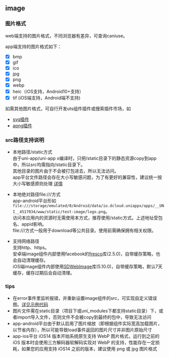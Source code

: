 ## image

<!-- UTSCOMJSON.image.description -->

<!-- UTSCOMJSON.image.compatibility -->

<!-- UTSCOMJSON.image.attribute -->

<!-- UTSCOMJSON.image.event -->

<!-- UTSCOMJSON.image.component_type-->

### 图片格式
web端支持的图片格式，不同浏览器有差异，可查询caniuse。

app端支持的图片格式如下：
- [x] bmp
- [x] gif
- [x] ico
- [x] jpg
- [x] png
- [x] webp
- [x] heic（iOS支持，Android10+支持）
- [x] tif (iOS端支持，Android端不支持)

如需其他图片格式，可自行开发uts组件插件或搜索插件市场，如
- [svg插件](https://ext.dcloud.net.cn/search?q=svg&orderBy=Relevance&cat1=8&cat2=82)
- [apng插件](https://ext.dcloud.net.cn/search?q=apng&orderBy=Relevance&cat1=8&cat2=82)

### src路径支持说明

- 本地路径/static方式  
	由于uni-app/uni-app x编译时，只把/static目录下的静态资源copy到app中，所以src均需指向/static目录下。  
	其他目录的图片由于不会被打包进去，所以无法访问。  
	app平台文件路径会存在大小写敏感问题，为了有更好的兼容性，建议统一按大小写敏感原则处理 [详情](../api/file-system-spec.md#casesensitive)  

- 本地绝对路径file:///方式  
	app-android平台形如`file:///storage/emulated/0/Android/data/io.dcloud.uniappx/apps/__UNI__4517034/www/static/test-image/logo.png`。  
	访问本应用内的资源时无需使用本方式，推荐使用/static方式。上述地址受包名、appid影响。  
	file:///方式一般用于download等公共目录。使用前需确保拥有相关权限。  

- 支持网络路径  
	支持http、https。  
	安卓端image组件内部使用facebook的[fresco](https://github.com/facebook/fresco)库(2.5.0)，自带缓存策略，也会自动清理缓存。  
	iOS端image组件内部使用[SDWebImage](https://github.com/SDWebImage/SDWebImage)库(5.10.0)，自带缓存策略，默认7天缓存，缓存过期后会自动清理。  

<!-- UTSCOMJSON.image.children -->

<!-- UTSCOMJSON.image.example -->

<!-- UTSCOMJSON.image.reference -->

### tips
- 在error事件里监听报错，并重新设置image组件的src，可实现自定义错误图。[详见示例代码](https://gitcode.net/dcloud/hello-uni-app-x/-/blob/master/pages/component/image/image-path.uvue)  
- 图片文件需在static目录（项目下或uni_modules下都支持static目录）下，或者import导入文件，否则文件不会被copy到最终的包中，导致无法访问  
- app-android平台由于默认启用了图片缩放（即根据组件实际宽高加载图片，以节省内存），所以可能导致load事件返回的图片尺寸并非图片原始尺寸
- app-ios平台 iOS14 版本开始系统原生支持 WebP 图片格式，运行到之前的 iOS 版本时会使用三方解码器软解码实现对 WebP 的支持，性能存在一定损耗，如果您的应用支持 iOS14 之前的版本，建议使用 png 或 jpg 图片格式
